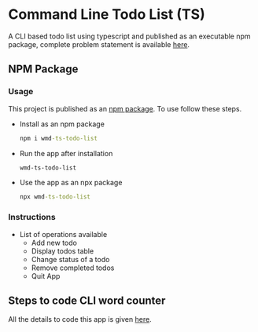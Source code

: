 # Command Line Todo List (TS)

A CLI based todo list using typescript and published as an executable npm package, complete problem statement is available [here](https://github.com/panaverse/typescript-node-projects/tree/main/project03_todo_list).

## NPM Package

### Usage

This project is published as an [npm package](https://www.npmjs.com/package/wmd-ts-todo-list). To use follow these steps.

- Install as an npm package

  ```cmd
  npm i wmd-ts-todo-list
  ```

- Run the app after installation

  ```cmd
  wmd-ts-todo-list
  ```

- Use the app as an npx package

  ```cmd
  npx wmd-ts-todo-list
  ```

### Instructions

- List of operations available
  - Add new todo
  - Display todos table
  - Change status of a todo
  - Remove completed todos
  - Quit App

## Steps to code CLI word counter

All the details to code this app is given [here](https://github.com/hassan-ak/wmd-ts-todo-list/tree/main/stepsToCode/Readme.md).
